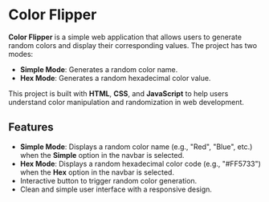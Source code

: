 # Color Flipper

**Color Flipper** is a simple web application that allows users to generate random colors and display their corresponding values. The project has two modes: 
- **Simple Mode**: Generates a random color name.
- **Hex Mode**: Generates a random hexadecimal color value.

This project is built with **HTML**, **CSS**, and **JavaScript** to help users understand color manipulation and randomization in web development.

## Features
- **Simple Mode**: Displays a random color name (e.g., "Red", "Blue", etc.) when the **Simple** option in the navbar is selected.
- **Hex Mode**: Displays a random hexadecimal color code (e.g., "#FF5733") when the **Hex** option in the navbar is selected.
- Interactive button to trigger random color generation.
- Clean and simple user interface with a responsive design.


